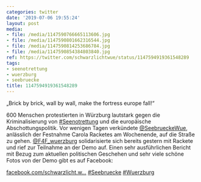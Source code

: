 ```yaml
---
categories: twitter
date: '2019-07-06 19:55:24'
layout: post
media:
- file: /media/1147590766665113606.jpg
- file: /media/1147590801662316544.jpg
- file: /media/1147590814253686784.jpg
- file: /media/1147590854384803840.jpg
ref: https://twitter.com/schwarzlichtwue/status/1147594919361548289
tags:
- seenotrettung
- wuerzburg
- seebruecke
title: 1147594919361548289
---
```

„Brick by brick, wall by wall, make the fortress europe fall!“

600 Menschen protestierten in Würzburg lautstark gegen die Kriminalisierung von [#Seenotrettung](/t/seenotrettung) und die europäische Abschottungspolitik. 
Vor wenigen Tagen verkündete [@SeebrueckeWue](https://twitter.com/SeebrueckeWue), anlässlich der Festnahme Carola Racketes am Wochenende, auf die Straße zu gehen. [@F4F_wuerzburg](https://twitter.com/F4F_wuerzburg) solidarisierte sich bereits gestern mit Rackete und rief zur Teilnahme an der Demo auf.
Einen sehr ausführlichen Bericht mit Bezug zum aktuellen politischen Geschehen und sehr viele schöne Fotos von der Demo gibt es auf Facebook:

[facebook.com/schwarzlicht.w…](https://www.facebook.com/schwarzlicht.wue/posts/603016730106371)
[#Seebruecke](/t/seebruecke) [#Wuerzburg](/t/wuerzburg) 